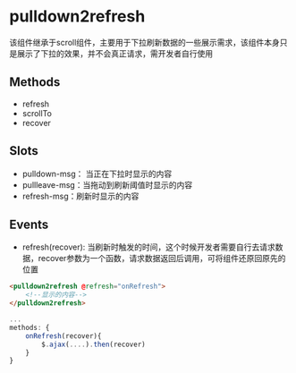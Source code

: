 pulldown2refresh
===========
该组件继承于scroll组件，主要用于下拉刷新数据的一些展示需求，该组件本身只是展示了下拉的效果，并不会真正请求，需开发者自行使用


## Methods

* refresh
* scrollTo
* recover

## Slots

* pulldown-msg： 当正在下拉时显示的内容
* pullleave-msg：当拖动到刷新阈值时显示的内容
* refresh-msg：刷新时显示的内容

## Events

* refresh(recover): 当刷新时触发的时间，这个时候开发者需要自行去请求数据，recover参数为一个函数，请求数据返回后调用，可将组件还原回原先的位置

```html
<pulldown2refresh @refresh="onRefresh">
	<!--显示的内容-->
</pulldown2refresh>
```

```js
...
methods: {
	onRefresh(recover){
		$.ajax(....).then(recover)
	}
}
```